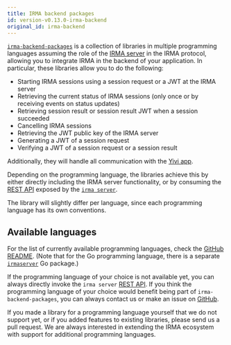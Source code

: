 ```yaml
---
title: IRMA backend packages
id: version-v0.13.0-irma-backend
original_id: irma-backend
---
```


[`irma-backend-packages`](https://github.com/privacybydesign/irma-backend-packages/)
is a collection of libraries in multiple programming languages assuming the role
of the [IRMA server](what-is-irma.md#irma-servers) in the IRMA protocol, allowing you to integrate IRMA in the backend
of your application. In particular, these libraries allow you to do the following:

 * Starting IRMA sessions using a session request or a JWT at the IRMA server
 * Retrieving the current status of IRMA sessions (only once or by receiving events on status updates)
 * Retrieving session result or session result JWT when a session succeeded
 * Cancelling IRMA sessions
 * Retrieving the JWT public key of the IRMA server
 * Generating a JWT of a session request
 * Verifying a JWT of a session request or a session result

Additionally, they will handle all communication with the [Yivi app](yivi-app.md).

Depending on the programming language, the libraries achieve this by either directly including
the IRMA server functionality, or by consuming the [REST API](api-irma-server.md) exposed
by the [`irma server`](irma-server.md).
 
The library will slightly differ per language, since each programming language has its own conventions.
 
## Available languages
For the list of currently available programming languages, check the [GitHub README](https://github.com/privacybydesign/irma-backend-packages/). (Note that for the Go programming language, there is
a separate [`irmaserver`](irma-server-lib.md) Go package.)

If the programming language of your choice is not available yet, you can
always directly invoke the `irma server` [REST API](api-irma-server.md).
If you think the programming language of your choice would benefit being part of 
`irma-backend-packages`, you can always contact us or make an issue on [GitHub](https://github.com/privacybydesign/irma-backend-packages/issues).

If you made a library for a programming language yourself that we do not support yet,
or if you added features to existing libraries, please send us a pull request.
We are always interested in extending the IRMA ecosystem with support for additional
programming languages.
